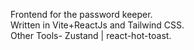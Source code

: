 Frontend for the password keeper.<br>
Written in Vite+ReactJs and Tailwind CSS.<br>
Other Tools- Zustand | react-hot-toast.<br>
